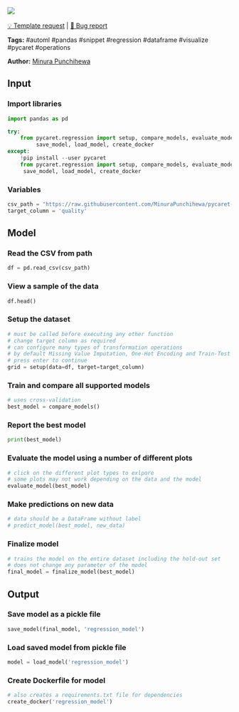 <a href="https://app.naas.ai/user-redirect/naas/downloader?url=https://raw.githubusercontent.com/jupyter-naas/awesome-notebooks/master/PyCaret/PyCaret_automl_regression.ipynb" target="_parent"><img src="https://naasai-public.s3.eu-west-3.amazonaws.com/open_in_naas.svg"/></a><br><br><a href="https://github.com/jupyter-naas/awesome-notebooks/issues/new?assignees=&labels=&template=template-request.md&title=Tool+-+Action+of+the+notebook+">💡 Template request</a> | <a href="https://github.com/jupyter-naas/awesome-notebooks/issues/new?assignees=&labels=&template=bug_report.md&title=">🚨 Bug report</a>

**Tags:** #automl #pandas #snippet #regression #dataframe #visualize #pycaret #operations

**Author:** [Minura Punchihewa](https://www.linkedin.com/in/minurapunchihewa/)

## Input

### Import libraries


```python
import pandas as pd

try:
    from pycaret.regression import setup, compare_models, evaluate_model, predict_model, finalize_model, \
         save_model, load_model, create_docker
except:
    !pip install --user pycaret
    from pycaret.regression import setup, compare_models, evaluate_model, predict_model, finalize_model, \
     save_model, load_model, create_docker
```

### Variables


```python
csv_path = "https://raw.githubusercontent.com/MinuraPunchihewa/pycaret-automl/main/data/wine-quality.csv"
target_column = 'quality'
```

## Model

### Read the CSV from path


```python
df = pd.read_csv(csv_path)
```

### View a sample of the data


```python
df.head()
```

### Setup the dataset


```python
# must be called before executing any other function
# change target column as required
# can configure many types of transformation operations
# by default Missing Value Imputation, One-Hot Encoding and Train-Test Split operations will be performed
# press enter to continue
grid = setup(data=df, target=target_column)
```

### Train and compare all supported models


```python
# uses cross-validation
best_model = compare_models()
```

### Report the best model


```python
print(best_model)
```

### Evaluate the model using a number of different plots


```python
# click on the different plot types to exlpore
# some plots may not work depending on the data and the model
evaluate_model(best_model)
```

### Make predictions on new data


```python
# data should be a DataFrame without label
# predict_model(best_model, new_data)
```

### Finalize model


```python
# trains the model on the entire dataset including the hold-out set
# does not change any parameter of the model
final_model = finalize_model(best_model)
```

## Output

### Save model as a pickle file


```python
save_model(final_model, 'regression_model')
```

### Load saved model from pickle file


```python
model = load_model('regression_model')
```

### Create Dockerfile for model


```python
# also creates a requirements.txt file for dependencies
create_docker('regression_model')
```
